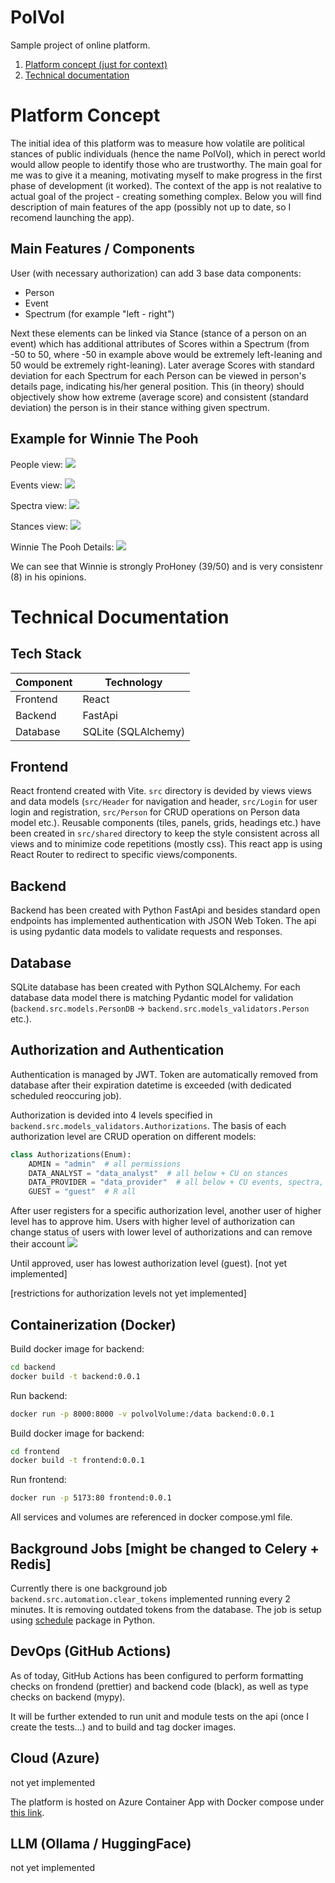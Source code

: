 # PolVol

Sample project of online platform.

1. [Platform concept (just for context)](#concept)
2. [Technical documentation](#technical-documentation)

# Platform Concept

The initial idea of this platform was to measure how volatile are political stances of public individuals (hence the name PolVol), which in perect world would allow people to identify those who are trustworthy. The main goal for me was to give it a meaning, motivating myself to make progress in the first phase of development (it worked). The context of the app is not realative to actual goal of the project - creating something complex. Below you will find description of main features of the app (possibly not up to date, so I recomend launching the app).

## Main Features / Components

User (with necessary authorization) can add 3 base data components:

- Person
- Event
- Spectrum (for example "left - right")

Next these elements can be linked via Stance (stance of a person on an event) which has additional attributes of Scores within a Spectrum (from -50 to 50, where -50 in example above would be extremely left-leaning and 50 would be extremely right-leaning). Later average Scores with standard deviation for each Spectrum for each Person can be viewed in person's details page, indicating his/her general position. This (in theory) should objectively show how extreme (average score) and consistent (standard deviation) the person is in their stance withing given spectrum.

## Example for Winnie The Pooh

People view:
<img src="README_data/people.png">

Events view:
<img src="README_data/events.png">

Spectra view:
<img src="README_data/spectra.png">

Stances view:
<img src="README_data/stances.png">

Winnie The Pooh Details:
<img src="README_data/person_details.png">

We can see that Winnie is strongly ProHoney (39/50) and is very consistenr (8) in his opinions.

# Technical Documentation

## Tech Stack

| Component | Technology          |
| --------- | ------------------- |
| Frontend  | React               |
| Backend   | FastApi             |
| Database  | SQLite (SQLAlchemy) |

## Frontend

React frontend created with Vite. `src` directory is devided by views views and data models (`src/Header` for navigation and header, `src/Login` for user login and registration, `src/Person` for CRUD operations on Person data model etc.). Reusable components (tiles, panels, grids, headings etc.) have been created in `src/shared` directory to keep the style consistent across all views and to minimize code repetitions (mostly css). This react app is using React Router to redirect to specific views/components.

## Backend

Backend has been created with Python FastApi and besides standard open endpoints has implemented authentication with JSON Web Token. The api is using pydantic data models to validate requests and responses.

## Database

SQLite database has been created with Python SQLAlchemy. For each database data model there is matching Pydantic model for validation (`backend.src.models.PersonDB` -> `backend.src.models_validators.Person` etc.).

## Authorization and Authentication

Authentication is managed by JWT. Token are automatically removed from database after their expiration datetime is exceeded (with dedicated scheduled reoccuring job).

Authorization is devided into 4 levels specified in `backend.src.models_validators.Authorizations`. The basis of each authorization level are CRUD operation on different models:

```python
class Authorizations(Enum):
    ADMIN = "admin"  # all permissions
    DATA_ANALYST = "data_analyst"  # all below + CU on stances
    DATA_PROVIDER = "data_provider"  # all below + CU events, spectra, people
    GUEST = "guest"  # R all
```

After user registers for a specific authorization level, another user of higher level has to approve him.
Users with higher level of authorization can change status of users with lower level of authorizations and can remove their account
<img src="README_data/user_approval.png">

Until approved, user has lowest authorization level (guest). [not yet implemented]

[restrictions for authorization levels not yet implemented]

## Containerization (Docker)

Build docker image for backend:

```bash
cd backend
docker build -t backend:0.0.1
```

Run backend:

```bash
docker run -p 8000:8000 -v polvolVolume:/data backend:0.0.1
```

Build docker image for backend:

```bash
cd frontend
docker build -t frontend:0.0.1
```

Run frontend:

```bash
docker run -p 5173:80 frontend:0.0.1
```

All services and volumes are referenced in docker compose.yml file.

## Background Jobs [might be changed to Celery + Redis]

Currently there is one background job `backend.src.automation.clear_tokens` implemented running every 2 minutes. It is removing outdated tokens from the database. The job is setup using [schedule](https://pypi.org/project/schedule/) package in Python.

## DevOps (GitHub Actions)

As of today, GitHub Actions has been configured to perform formatting checks on frondend (prettier) and backend code (black), as well as type checks on backend (mypy).

It will be further extended to run unit and module tests on the api (once I create the tests...) and to build and tag docker images.

## Cloud (Azure)

not yet implemented

The platform is hosted on Azure Container App with Docker compose under [this link](https://www.youtube.com/watch?v=dQw4w9WgXcQ).

## LLM (Ollama / HuggingFace)

not yet implemented
